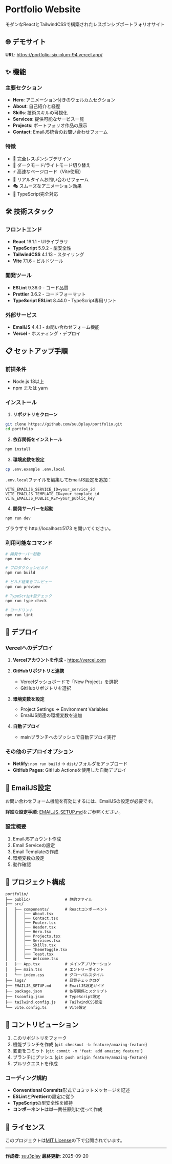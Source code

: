 # Portfolio Website

モダンなReactとTailwindCSSで構築されたレスポンシブポートフォリオサイト

## 🌐 デモサイト

**URL**: https://portfolio-six-plum-94.vercel.app/

## ✨ 機能

### 主要セクション
- **Hero**: アニメーション付きのウェルカムセクション
- **About**: 自己紹介と経歴
- **Skills**: 技術スキルの可視化
- **Services**: 提供可能なサービス一覧
- **Projects**: ポートフォリオ作品の展示
- **Contact**: EmailJS統合のお問い合わせフォーム

### 特徴
- 📱 完全レスポンシブデザイン
- 🎨 ダークモード/ライトモード切り替え
- ⚡ 高速なページロード（Vite使用）
- 📧 リアルタイムお問い合わせフォーム
- 🎭 スムーズなアニメーション効果
- 🔧 TypeScript完全対応

## 🛠️ 技術スタック

### フロントエンド
- **React** 19.1.1 - UIライブラリ
- **TypeScript** 5.9.2 - 型安全性
- **TailwindCSS** 4.1.13 - スタイリング
- **Vite** 7.1.6 - ビルドツール

### 開発ツール
- **ESLint** 9.36.0 - コード品質
- **Prettier** 3.6.2 - コードフォーマット
- **TypeScript ESLint** 8.44.0 - TypeScript専用リント

### 外部サービス
- **EmailJS** 4.4.1 - お問い合わせフォーム機能
- **Vercel** - ホスティング・デプロイ

## 📋 セットアップ手順

### 前提条件
- Node.js 18以上
- npm または yarn

### インストール

1. **リポジトリをクローン**
```bash
git clone https://github.com/suu3play/portfolio.git
cd portfolio
```

2. **依存関係をインストール**
```bash
npm install
```

3. **環境変数を設定**
```bash
cp .env.example .env.local
```

`.env.local`ファイルを編集してEmailJS設定を追加：
```env
VITE_EMAILJS_SERVICE_ID=your_service_id
VITE_EMAILJS_TEMPLATE_ID=your_template_id
VITE_EMAILJS_PUBLIC_KEY=your_public_key
```

4. **開発サーバーを起動**
```bash
npm run dev
```

ブラウザで http://localhost:5173 を開いてください。

### 利用可能なコマンド

```bash
# 開発サーバー起動
npm run dev

# プロダクションビルド
npm run build

# ビルド結果をプレビュー
npm run preview

# TypeScript型チェック
npm run type-check

# コードリント
npm run lint
```

## 🚀 デプロイ

### Vercelへのデプロイ

1. **Vercelアカウントを作成** - https://vercel.com

2. **GitHubリポジトリと連携**
   - Vercelダッシュボードで「New Project」を選択
   - GitHubリポジトリを選択

3. **環境変数を設定**
   - Project Settings → Environment Variables
   - EmailJS関連の環境変数を追加

4. **自動デプロイ**
   - mainブランチへのプッシュで自動デプロイ実行

### その他のデプロイオプション
- **Netlify**: `npm run build` → `dist/`フォルダをアップロード
- **GitHub Pages**: GitHub Actionsを使用した自動デプロイ

## 📧 EmailJS設定

お問い合わせフォーム機能を有効にするには、EmailJSの設定が必要です。

**詳細な設定手順**: [EMAILJS_SETUP.md](./EMAILJS_SETUP.md)をご参照ください。

### 設定概要
1. EmailJSアカウント作成
2. Email Serviceの設定
3. Email Templateの作成
4. 環境変数の設定
5. 動作確認

## 📁 プロジェクト構成

```
portfolio/
├── public/               # 静的ファイル
├── src/
│   ├── components/       # Reactコンポーネント
│   │   ├── About.tsx
│   │   ├── Contact.tsx
│   │   ├── Footer.tsx
│   │   ├── Header.tsx
│   │   ├── Hero.tsx
│   │   ├── Projects.tsx
│   │   ├── Services.tsx
│   │   ├── Skills.tsx
│   │   ├── ThemeToggle.tsx
│   │   ├── Toast.tsx
│   │   └── Welcome.tsx
│   ├── App.tsx           # メインアプリケーション
│   ├── main.tsx          # エントリーポイント
│   └── index.css         # グローバルスタイル
├── logs/                 # 品質チェックログ
├── EMAILJS_SETUP.md      # EmailJS設定ガイド
├── package.json          # 依存関係とスクリプト
├── tsconfig.json         # TypeScript設定
├── tailwind.config.js    # TailwindCSS設定
└── vite.config.ts        # Vite設定
```

## 🤝 コントリビューション

1. このリポジトリをフォーク
2. 機能ブランチを作成 (`git checkout -b feature/amazing-feature`)
3. 変更をコミット (`git commit -m 'feat: add amazing feature'`)
4. ブランチにプッシュ (`git push origin feature/amazing-feature`)
5. プルリクエストを作成

### コーディング規約
- **Conventional Commits**形式でコミットメッセージを記述
- **ESLint**と**Prettier**の設定に従う
- **TypeScript**の型安全性を維持
- **コンポーネント**は単一責任原則に従って作成

## 📄 ライセンス

このプロジェクトは[MIT License](LICENSE)の下で公開されています。

---

**作成者**: [suu3play](https://github.com/suu3play)
**最終更新**: 2025-09-20